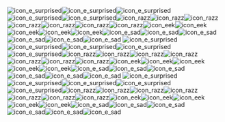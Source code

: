 ![icon_e_surprised](https://user-images.githubusercontent.com/63570012/157149821-8a133be3-9d8d-4fc5-add2-5abacdb2fb8e.gif)![icon_e_surprised](https://user-images.githubusercontent.com/63570012/157149821-8a133be3-9d8d-4fc5-add2-5abacdb2fb8e.gif)![icon_e_surprised](https://user-images.githubusercontent.com/63570012/157149821-8a133be3-9d8d-4fc5-add2-5abacdb2fb8e.gif)![icon_e_surprised](https://user-images.githubusercontent.com/63570012/157149821-8a133be3-9d8d-4fc5-add2-5abacdb2fb8e.gif)![icon_e_surprised](https://user-images.githubusercontent.com/63570012/157149821-8a133be3-9d8d-4fc5-add2-5abacdb2fb8e.gif)![icon_razz](https://user-images.githubusercontent.com/63570012/157149829-519fe727-45ae-4e21-ab57-efe66b647af6.gif)![icon_razz](https://user-images.githubusercontent.com/63570012/157149829-519fe727-45ae-4e21-ab57-efe66b647af6.gif)![icon_razz](https://user-images.githubusercontent.com/63570012/157149829-519fe727-45ae-4e21-ab57-efe66b647af6.gif)![icon_razz](https://user-images.githubusercontent.com/63570012/157149829-519fe727-45ae-4e21-ab57-efe66b647af6.gif)![icon_razz](https://user-images.githubusercontent.com/63570012/157149829-519fe727-45ae-4e21-ab57-efe66b647af6.gif)![icon_razz](https://user-images.githubusercontent.com/63570012/157149829-519fe727-45ae-4e21-ab57-efe66b647af6.gif)![icon_razz](https://user-images.githubusercontent.com/63570012/157149829-519fe727-45ae-4e21-ab57-efe66b647af6.gif)![icon_eek](https://user-images.githubusercontent.com/63570012/157149849-2f64ef30-ac2b-4e23-9b22-0f91cbe95b60.gif)![icon_eek](https://user-images.githubusercontent.com/63570012/157149849-2f64ef30-ac2b-4e23-9b22-0f91cbe95b60.gif)![icon_eek](https://user-images.githubusercontent.com/63570012/157149849-2f64ef30-ac2b-4e23-9b22-0f91cbe95b60.gif)![icon_eek](https://user-images.githubusercontent.com/63570012/157149849-2f64ef30-ac2b-4e23-9b22-0f91cbe95b60.gif)![icon_eek](https://user-images.githubusercontent.com/63570012/157149849-2f64ef30-ac2b-4e23-9b22-0f91cbe95b60.gif)![icon_e_sad](https://user-images.githubusercontent.com/63570012/157149866-ee64c82b-b5de-4247-9fc6-ba84d373f97c.gif)![icon_e_sad](https://user-images.githubusercontent.com/63570012/157149866-ee64c82b-b5de-4247-9fc6-ba84d373f97c.gif)![icon_e_sad](https://user-images.githubusercontent.com/63570012/157149866-ee64c82b-b5de-4247-9fc6-ba84d373f97c.gif)![icon_e_sad](https://user-images.githubusercontent.com/63570012/157149866-ee64c82b-b5de-4247-9fc6-ba84d373f97c.gif)![icon_e_sad](https://user-images.githubusercontent.com/63570012/157149866-ee64c82b-b5de-4247-9fc6-ba84d373f97c.gif)![icon_e_sad](https://user-images.githubusercontent.com/63570012/157149866-ee64c82b-b5de-4247-9fc6-ba84d373f97c.gif)
![icon_e_surprised](https://user-images.githubusercontent.com/63570012/157149821-8a133be3-9d8d-4fc5-add2-5abacdb2fb8e.gif)![icon_e_surprised](https://user-images.githubusercontent.com/63570012/157149821-8a133be3-9d8d-4fc5-add2-5abacdb2fb8e.gif)![icon_e_surprised](https://user-images.githubusercontent.com/63570012/157149821-8a133be3-9d8d-4fc5-add2-5abacdb2fb8e.gif)![icon_e_surprised](https://user-images.githubusercontent.com/63570012/157149821-8a133be3-9d8d-4fc5-add2-5abacdb2fb8e.gif)![icon_e_surprised](https://user-images.githubusercontent.com/63570012/157149821-8a133be3-9d8d-4fc5-add2-5abacdb2fb8e.gif)![icon_razz](https://user-images.githubusercontent.com/63570012/157149829-519fe727-45ae-4e21-ab57-efe66b647af6.gif)![icon_razz](https://user-images.githubusercontent.com/63570012/157149829-519fe727-45ae-4e21-ab57-efe66b647af6.gif)![icon_razz](https://user-images.githubusercontent.com/63570012/157149829-519fe727-45ae-4e21-ab57-efe66b647af6.gif)![icon_razz](https://user-images.githubusercontent.com/63570012/157149829-519fe727-45ae-4e21-ab57-efe66b647af6.gif)![icon_razz](https://user-images.githubusercontent.com/63570012/157149829-519fe727-45ae-4e21-ab57-efe66b647af6.gif)![icon_razz](https://user-images.githubusercontent.com/63570012/157149829-519fe727-45ae-4e21-ab57-efe66b647af6.gif)![icon_razz](https://user-images.githubusercontent.com/63570012/157149829-519fe727-45ae-4e21-ab57-efe66b647af6.gif)![icon_eek](https://user-images.githubusercontent.com/63570012/157149849-2f64ef30-ac2b-4e23-9b22-0f91cbe95b60.gif)![icon_eek](https://user-images.githubusercontent.com/63570012/157149849-2f64ef30-ac2b-4e23-9b22-0f91cbe95b60.gif)![icon_eek](https://user-images.githubusercontent.com/63570012/157149849-2f64ef30-ac2b-4e23-9b22-0f91cbe95b60.gif)![icon_eek](https://user-images.githubusercontent.com/63570012/157149849-2f64ef30-ac2b-4e23-9b22-0f91cbe95b60.gif)![icon_eek](https://user-images.githubusercontent.com/63570012/157149849-2f64ef30-ac2b-4e23-9b22-0f91cbe95b60.gif)![icon_e_sad](https://user-images.githubusercontent.com/63570012/157149866-ee64c82b-b5de-4247-9fc6-ba84d373f97c.gif)![icon_e_sad](https://user-images.githubusercontent.com/63570012/157149866-ee64c82b-b5de-4247-9fc6-ba84d373f97c.gif)![icon_e_sad](https://user-images.githubusercontent.com/63570012/157149866-ee64c82b-b5de-4247-9fc6-ba84d373f97c.gif)![icon_e_sad](https://user-images.githubusercontent.com/63570012/157149866-ee64c82b-b5de-4247-9fc6-ba84d373f97c.gif)![icon_e_sad](https://user-images.githubusercontent.com/63570012/157149866-ee64c82b-b5de-4247-9fc6-ba84d373f97c.gif)![icon_e_sad](https://user-images.githubusercontent.com/63570012/157149866-ee64c82b-b5de-4247-9fc6-ba84d373f97c.gif)
![icon_e_surprised](https://user-images.githubusercontent.com/63570012/157149821-8a133be3-9d8d-4fc5-add2-5abacdb2fb8e.gif)![icon_e_surprised](https://user-images.githubusercontent.com/63570012/157149821-8a133be3-9d8d-4fc5-add2-5abacdb2fb8e.gif)![icon_e_surprised](https://user-images.githubusercontent.com/63570012/157149821-8a133be3-9d8d-4fc5-add2-5abacdb2fb8e.gif)![icon_e_surprised](https://user-images.githubusercontent.com/63570012/157149821-8a133be3-9d8d-4fc5-add2-5abacdb2fb8e.gif)![icon_e_surprised](https://user-images.githubusercontent.com/63570012/157149821-8a133be3-9d8d-4fc5-add2-5abacdb2fb8e.gif)![icon_razz](https://user-images.githubusercontent.com/63570012/157149829-519fe727-45ae-4e21-ab57-efe66b647af6.gif)![icon_razz](https://user-images.githubusercontent.com/63570012/157149829-519fe727-45ae-4e21-ab57-efe66b647af6.gif)![icon_razz](https://user-images.githubusercontent.com/63570012/157149829-519fe727-45ae-4e21-ab57-efe66b647af6.gif)![icon_razz](https://user-images.githubusercontent.com/63570012/157149829-519fe727-45ae-4e21-ab57-efe66b647af6.gif)![icon_razz](https://user-images.githubusercontent.com/63570012/157149829-519fe727-45ae-4e21-ab57-efe66b647af6.gif)![icon_razz](https://user-images.githubusercontent.com/63570012/157149829-519fe727-45ae-4e21-ab57-efe66b647af6.gif)![icon_razz](https://user-images.githubusercontent.com/63570012/157149829-519fe727-45ae-4e21-ab57-efe66b647af6.gif)![icon_eek](https://user-images.githubusercontent.com/63570012/157149849-2f64ef30-ac2b-4e23-9b22-0f91cbe95b60.gif)![icon_eek](https://user-images.githubusercontent.com/63570012/157149849-2f64ef30-ac2b-4e23-9b22-0f91cbe95b60.gif)![icon_eek](https://user-images.githubusercontent.com/63570012/157149849-2f64ef30-ac2b-4e23-9b22-0f91cbe95b60.gif)![icon_eek](https://user-images.githubusercontent.com/63570012/157149849-2f64ef30-ac2b-4e23-9b22-0f91cbe95b60.gif)![icon_eek](https://user-images.githubusercontent.com/63570012/157149849-2f64ef30-ac2b-4e23-9b22-0f91cbe95b60.gif)![icon_e_sad](https://user-images.githubusercontent.com/63570012/157149866-ee64c82b-b5de-4247-9fc6-ba84d373f97c.gif)![icon_e_sad](https://user-images.githubusercontent.com/63570012/157149866-ee64c82b-b5de-4247-9fc6-ba84d373f97c.gif)![icon_e_sad](https://user-images.githubusercontent.com/63570012/157149866-ee64c82b-b5de-4247-9fc6-ba84d373f97c.gif)![icon_e_sad](https://user-images.githubusercontent.com/63570012/157149866-ee64c82b-b5de-4247-9fc6-ba84d373f97c.gif)![icon_e_sad](https://user-images.githubusercontent.com/63570012/157149866-ee64c82b-b5de-4247-9fc6-ba84d373f97c.gif)![icon_e_sad](https://user-images.githubusercontent.com/63570012/157149866-ee64c82b-b5de-4247-9fc6-ba84d373f97c.gif)
